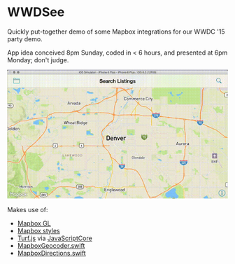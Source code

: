 # WWDSee

Quickly put-together demo of some Mapbox integrations for our WWDC '15 party demo. 

App idea conceived 8pm Sunday, coded in < 6 hours, and presented at 6pm Monday; don't judge. 

![](demo.gif)

Makes use of: 

 * [Mapbox GL](https://github.com/mapbox/mapbox-gl-native)
 * [Mapbox styles](https://github.com/mapbox/mapbox-gl-styles)
 * [Turf.js](http://turfjs.org) via [JavaScriptCore](http://nshipster.com/javascriptcore/)
 * [MapboxGeocoder.swift](https://github.com/mapbox/MapboxGeocoder.swift)
 * [MapboxDirections.swift](https://github.com/mapbox/MapboxDirections.swift)
